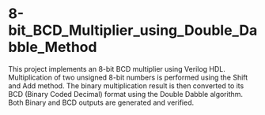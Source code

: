# 8-bit_BCD_Multiplier_using_Double_Dabble_Method
This project implements an 8-bit BCD multiplier using Verilog HDL. Multiplication of two unsigned 8-bit numbers is performed using the Shift and Add method. The binary multiplication result is then converted to its BCD (Binary Coded Decimal) format using the Double Dabble algorithm. Both Binary and BCD outputs are generated and verified.
